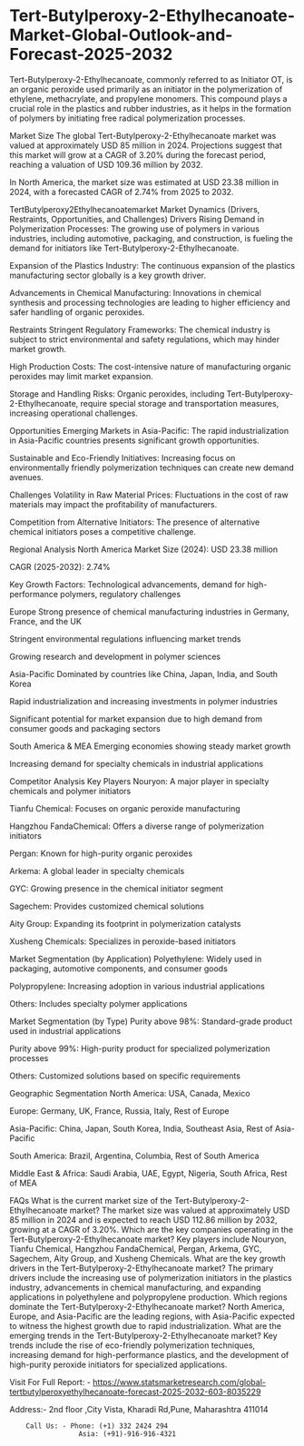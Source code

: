 # Tert-Butylperoxy-2-Ethylhecanoate-Market-Global-Outlook-and-Forecast-2025-2032

Tert-Butylperoxy-2-Ethylhecanoate, commonly referred to as Initiator OT, is an organic peroxide used primarily as an initiator in the polymerization of ethylene, methacrylate, and propylene monomers. This compound plays a crucial role in the plastics and rubber industries, as it helps in the formation of polymers by initiating free radical polymerization processes.

Market Size
The global Tert-Butylperoxy-2-Ethylhecanoate market was valued at approximately USD 85 million in 2024. Projections suggest that this market will grow at a CAGR of 3.20% during the forecast period, reaching a valuation of USD 109.36 million by 2032.

In North America, the market size was estimated at USD 23.38 million in 2024, with a forecasted CAGR of 2.74% from 2025 to 2032.

TertButylperoxy2Ethylhecanoatemarket
Market Dynamics (Drivers, Restraints, Opportunities, and Challenges)
Drivers
Rising Demand in Polymerization Processes: The growing use of polymers in various industries, including automotive, packaging, and construction, is fueling the demand for initiators like Tert-Butylperoxy-2-Ethylhecanoate.

Expansion of the Plastics Industry: The continuous expansion of the plastics manufacturing sector globally is a key growth driver.

Advancements in Chemical Manufacturing: Innovations in chemical synthesis and processing technologies are leading to higher efficiency and safer handling of organic peroxides.

Restraints
Stringent Regulatory Frameworks: The chemical industry is subject to strict environmental and safety regulations, which may hinder market growth.

High Production Costs: The cost-intensive nature of manufacturing organic peroxides may limit market expansion.

Storage and Handling Risks: Organic peroxides, including Tert-Butylperoxy-2-Ethylhecanoate, require special storage and transportation measures, increasing operational challenges.

Opportunities
Emerging Markets in Asia-Pacific: The rapid industrialization in Asia-Pacific countries presents significant growth opportunities.

Sustainable and Eco-Friendly Initiatives: Increasing focus on environmentally friendly polymerization techniques can create new demand avenues.

Challenges
Volatility in Raw Material Prices: Fluctuations in the cost of raw materials may impact the profitability of manufacturers.

Competition from Alternative Initiators: The presence of alternative chemical initiators poses a competitive challenge.

Regional Analysis
North America
Market Size (2024): USD 23.38 million

CAGR (2025-2032): 2.74%

Key Growth Factors: Technological advancements, demand for high-performance polymers, regulatory challenges

Europe
Strong presence of chemical manufacturing industries in Germany, France, and the UK

Stringent environmental regulations influencing market trends

Growing research and development in polymer sciences

Asia-Pacific
Dominated by countries like China, Japan, India, and South Korea

Rapid industrialization and increasing investments in polymer industries

Significant potential for market expansion due to high demand from consumer goods and packaging sectors

South America & MEA
Emerging economies showing steady market growth

Increasing demand for specialty chemicals in industrial applications

Competitor Analysis
Key Players
Nouryon: A major player in specialty chemicals and polymer initiators

Tianfu Chemical: Focuses on organic peroxide manufacturing

Hangzhou FandaChemical: Offers a diverse range of polymerization initiators

Pergan: Known for high-purity organic peroxides

Arkema: A global leader in specialty chemicals

GYC: Growing presence in the chemical initiator segment

Sagechem: Provides customized chemical solutions

Aity Group: Expanding its footprint in polymerization catalysts

Xusheng Chemicals: Specializes in peroxide-based initiators

Market Segmentation (by Application)
Polyethylene: Widely used in packaging, automotive components, and consumer goods

Polypropylene: Increasing adoption in various industrial applications

Others: Includes specialty polymer applications

Market Segmentation (by Type)
Purity above 98%: Standard-grade product used in industrial applications

Purity above 99%: High-purity product for specialized polymerization processes

Others: Customized solutions based on specific requirements

Geographic Segmentation
North America: USA, Canada, Mexico

Europe: Germany, UK, France, Russia, Italy, Rest of Europe

Asia-Pacific: China, Japan, South Korea, India, Southeast Asia, Rest of Asia-Pacific

South America: Brazil, Argentina, Columbia, Rest of South America

Middle East & Africa: Saudi Arabia, UAE, Egypt, Nigeria, South Africa, Rest of MEA

FAQs
What is the current market size of the Tert-Butylperoxy-2-Ethylhecanoate market?
The market size was valued at approximately USD 85 million in 2024 and is expected to reach USD 112.86 million by 2032, growing at a CAGR of 3.20%.
Which are the key companies operating in the Tert-Butylperoxy-2-Ethylhecanoate market?
Key players include Nouryon, Tianfu Chemical, Hangzhou FandaChemical, Pergan, Arkema, GYC, Sagechem, Aity Group, and Xusheng Chemicals.
What are the key growth drivers in the Tert-Butylperoxy-2-Ethylhecanoate market?
The primary drivers include the increasing use of polymerization initiators in the plastics industry, advancements in chemical manufacturing, and expanding applications in polyethylene and polypropylene production.
Which regions dominate the Tert-Butylperoxy-2-Ethylhecanoate market?
North America, Europe, and Asia-Pacific are the leading regions, with Asia-Pacific expected to witness the highest growth due to rapid industrialization.
What are the emerging trends in the Tert-Butylperoxy-2-Ethylhecanoate market?
Key trends include the rise of eco-friendly polymerization techniques, increasing demand for high-performance plastics, and the development of high-purity peroxide initiators for specialized applications.

Visit For Full Report: - https://www.statsmarketresearch.com/global-tertbutylperoxyethylhecanoate-forecast-2025-2032-603-8035229



Address:- 2nd floor ,City Vista, Kharadi Rd,Pune, Maharashtra 411014

        Call Us: - Phone: (+1) 332 2424 294
                     Asia: (+91)-916-916-4321
